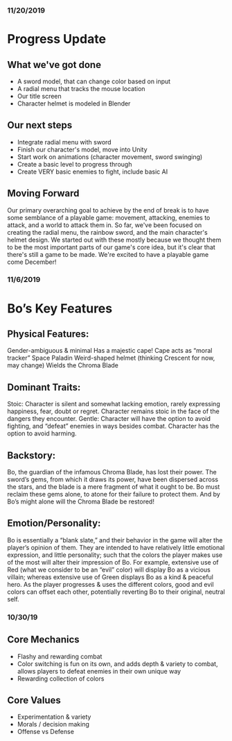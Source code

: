 ### 11/20/2019
# Progress Update

## What we've got done
- A sword model, that can change color based on input
- A radial menu that tracks the mouse location 
- Our title screen
- Character helmet is modeled in Blender

## Our next steps
- Integrate radial menu with sword
- Finish our character's model, move into Unity
- Start work on animations (character movement, sword swinging)
- Create a basic level to progress through
- Create VERY basic enemies to fight, include basic AI

## Moving Forward
Our primary overarching goal to achieve by the end of break is to have some semblance of a playable game: movement, attacking, enemies to attack, and a world to attack them in. So far, we've been focused on creating the radial menu, the rainbow sword, and the main character's helmet design. We started out with these mostly because we thought them to be the most important parts of our game's core idea, but it's clear that there's still a game to be made. We're excited to have a playable game come December!

### 11/6/2019
# Bo’s Key Features

## Physical Features:
Gender-ambiguous & minimal
Has a majestic cape! Cape acts as “moral tracker”
Space Paladin
Weird-shaped helmet (thinking Crescent for now, may change)
Wields the Chroma Blade

## Dominant Traits:
Stoic: Character is silent and somewhat lacking emotion, rarely expressing happiness, fear, doubt or regret. Character remains stoic in the face of the dangers they encounter. 
Gentle: Character will have the option to avoid fighting, and “defeat” enemies in ways besides combat. Character has the option to avoid harming.

## Backstory:
Bo, the guardian of the infamous Chroma Blade, has lost their power. The sword’s gems, from which it draws its power, have been dispersed across the stars, and the blade is a mere fragment of what it ought to be. Bo must reclaim these gems alone, to atone for their failure to protect them. And by Bo’s might alone will the Chroma Blade be restored!

## Emotion/Personality:
Bo is essentially a “blank slate,” and their behavior in the game will alter the player’s opinion of them. They are intended to have relatively little emotional expression, and little personality; such that the colors the player makes use of the most will alter their impression of Bo. For example, extensive use of Red (what we consider to be an “evil” color) will display Bo as a vicious villain; whereas extensive use of Green displays Bo as a kind & peaceful hero. As the player progresses & uses the different colors, good and evil colors can offset each other, potentially reverting Bo to their original, neutral self.


### 10/30/19
## Core Mechanics
- Flashy and rewarding combat
- Color switching is fun on its own, and adds depth & variety to combat, allows players to defeat enemies in their own unique way
- Rewarding collection of colors
## Core Values
- Experimentation & variety
- Morals / decision making
- Offense vs Defense

